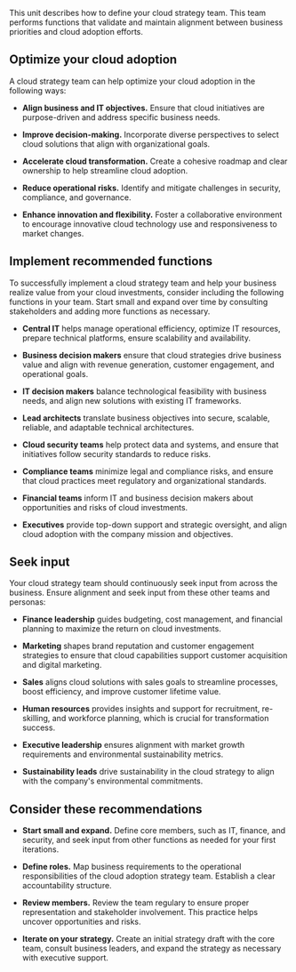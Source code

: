 This unit describes how to define your cloud strategy team. This team performs functions that validate and maintain alignment between business priorities and cloud adoption efforts.

## Optimize your cloud adoption

A cloud strategy team can help optimize your cloud adoption in the following ways:

- **Align business and IT objectives.** Ensure that cloud initiatives are purpose-driven and address specific business needs.

- **Improve decision-making.** Incorporate diverse perspectives to select cloud solutions that align with organizational goals.
- **Accelerate cloud transformation.** Create a cohesive roadmap and clear ownership to help streamline cloud adoption.
- **Reduce operational risks.** Identify and mitigate challenges in security, compliance, and governance.
- **Enhance innovation and flexibility.** Foster a collaborative environment to encourage innovative cloud technology use and responsiveness to market changes.

## Implement recommended functions

To successfully implement a cloud strategy team and help your business realize value from your cloud investments, consider including the following functions in your team. Start small and expand over time by consulting stakeholders and adding more functions as necessary.

- **Central IT** helps manage operational efficiency, optimize IT resources, prepare technical platforms, ensure scalability and availability.

- **Business decision makers** ensure that cloud strategies drive business value and align with revenue generation, customer engagement, and operational goals.
- **IT decision makers** balance technological feasibility with business needs, and align new solutions with existing IT frameworks.
- **Lead architects** translate business objectives into secure, scalable, reliable, and adaptable technical architectures.
- **Cloud security teams** help protect data and systems, and ensure that initiatives follow security standards to reduce risks.
- **Compliance teams** minimize legal and compliance risks, and ensure that cloud practices meet regulatory and organizational standards.
- **Financial teams** inform IT and business decision makers about opportunities and risks of cloud investments.
- **Executives** provide top-down support and strategic oversight, and align cloud adoption with the company mission and objectives.

## Seek input

Your cloud strategy team should continuously seek input from across the business. Ensure alignment and seek input from these other teams and personas:

- **Finance leadership** guides budgeting, cost management, and financial planning to maximize the return on cloud investments.

- **Marketing** shapes brand reputation and customer engagement strategies to ensure that cloud capabilities support customer acquisition and digital marketing.
- **Sales** aligns cloud solutions with sales goals to streamline processes, boost efficiency, and improve customer lifetime value.
- **Human resources** provides insights and support for recruitment, re-skilling, and workforce planning, which is crucial for transformation success.
- **Executive leadership** ensures alignment with market growth requirements and environmental sustainability metrics.
- **Sustainability leads** drive sustainability in the cloud strategy to align with the company's environmental commitments.

## Consider these recommendations

- **Start small and expand.** Define core members, such as IT, finance, and security, and seek input from other functions as needed for your first iterations.

- **Define roles.** Map business requirements to the operational responsibilities of the cloud adoption strategy team. Establish a clear accountability structure.
- **Review members.** Review the team regulary to ensure proper representation and stakeholder involvement. This practice helps uncover opportunities and risks.
- **Iterate on your strategy.** Create an initial strategy draft with the core team, consult business leaders, and expand the strategy as necessary with executive support.